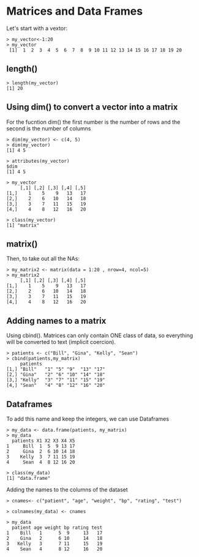 # Matrices and Data Frames

Let's start with a vextor:
```
> my_vector<-1:20
> my_vector
 [1]  1  2  3  4  5  6  7  8  9 10 11 12 13 14 15 16 17 18 19 20
```

## length()
```
> length(my_vector)
[1] 20
```

## Using dim() to convert a vector into a matrix
For the fucntion dim() the first number is the number of rows and the second is the number of columns
```
> dim(my_vector) <- c(4, 5)
> dim(my_vector)
[1] 4 5

> attributes(my_vector)
$dim
[1] 4 5

> my_vector
     [,1] [,2] [,3] [,4] [,5]
[1,]    1    5    9   13   17
[2,]    2    6   10   14   18
[3,]    3    7   11   15   19
[4,]    4    8   12   16   20

> class(my_vector)
[1] "matrix"
```

## matrix()
Then, to take out all the NAs:
```
> my_matrix2 <- matrix(data = 1:20 , nrow=4, ncol=5)
> my_matrix2
     [,1] [,2] [,3] [,4] [,5]
[1,]    1    5    9   13   17
[2,]    2    6   10   14   18
[3,]    3    7   11   15   19
[4,]    4    8   12   16   20
```

## Adding names to a matrix
Using cbind(). Matrices can only contain ONE class of data, so everything will be converted to text (implicit coercion).
```
> patients <- c("Bill", "Gina", "Kelly", "Sean")
> cbind(patients,my_matrix)
     patients                       
[1,] "Bill"   "1" "5" "9"  "13" "17"
[2,] "Gina"   "2" "6" "10" "14" "18"
[3,] "Kelly"  "3" "7" "11" "15" "19"
[4,] "Sean"   "4" "8" "12" "16" "20"
```

## Dataframes
To add this name and keep the integers, we can use Dataframes
```
> my_data <- data.frame(patients, my_matrix)
> my_data
  patients X1 X2 X3 X4 X5
1     Bill  1  5  9 13 17
2     Gina  2  6 10 14 18
3    Kelly  3  7 11 15 19
4     Sean  4  8 12 16 20

> class(my_data)
[1] "data.frame"
```

Adding the names to the columns of the dataset
```
> cnames<- c("patient", "age", "weight", "bp", "rating", "test")

> colnames(my_data) <- cnames

> my_data
  patient age weight bp rating test
1    Bill   1      5  9     13   17
2    Gina   2      6 10     14   18
3   Kelly   3      7 11     15   19
4    Sean   4      8 12     16   20
```

```
```